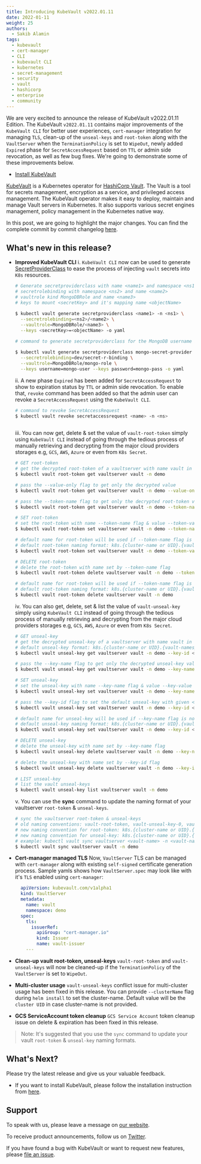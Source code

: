 ```yaml
---
title: Introducing KubeVault v2022.01.11
date: 2022-01-11
weight: 25
authors:
  - Sakib Alamin
tags:
  - kubevault
  - cert-manager
  - CLI
  - kubevault CLI
  - kubernetes
  - secret-management
  - security
  - vault
  - hashicorp
  - enterprise
  - community
---
```


We are very excited to announce the release of KubeVault v2022.01.11 Edition. The KubeVault `v2022.01.11` contains major improvements of the `KubeVault CLI` for better user experiences, `cert-manager` integration for managing `TLS`, clean-up of the `unseal-keys` and `root-token` along with the `VaultServer` when the `TerminationPolicy` is set to `WipeOut`, newly added `Expired` phase for  `SecretAccessRequest` based on `TTL` or admin side revocation, as well as few bug fixes. We're going to demonstrate some of these improvements below.

- [Install KubeVault](https://kubevault.com/docs/v2022.01.11/setup/)

[KubeVault](https://kubevault.com) is a Kubernetes operator for [HashiCorp Vault](https://www.vaultproject.io/). The Vault is a tool for secrets management, encryption as a service, and privileged access management. The KubeVault operator makes it easy to deploy, maintain and manage Vault servers in Kubernetes. It also supports various secret engines management, policy management in the Kubernetes native way.

In this post, we are going to highlight the major changes. You can find the complete commit by commit changelog [here](https://github.com/kubevault/CHANGELOG/blob/master/releases/v2022.01.11/README.md).

## What's new in this release?

- **Improved KubeVault CLI**
  i. `KubeVault CLI` now can be used to generate [SecretProviderClass](https://secrets-store-csi-driver.sigs.k8s.io/concepts.html#secretproviderclass) to ease the process of injecting `vault` secrets into `K8s` resources.

  ```bash
  # Generate secretproviderclass with name <name1> and namespace <ns1>
  # secretrolebinding with namespace <ns2> and name <name2>
  # vaultrole kind MongoDBRole and name <name3>
  # keys to mount <secretKey> and it's mapping name <objectName> 

  $ kubectl vault generate secretproviderclass <name1> -n <ns1> \
    --secretrolebinding=<ns2>/<name2> \
    --vaultrole=MongoDBRole/<name3> \
    --keys <secretKey>=<objectName> -o yaml 
    
  # command to generate secretproviderclass for the MongoDB username and password

  $ kubectl vault generate secretproviderclass mongo-secret-provider -n test \
    --secretrolebinding=dev/secret-r-binding \
    --vaultrole=MongoDBRole/mongo-role \
    --keys username=mongo-user --keys password=mongo-pass -o yaml

  ```

  ii. A new phase `Expired` has been added for `SecretAccessRequest` to show to expiration status by `TTL` or admin side revocation. To enable that, `revoke` command has been added so that the admin user can revoke a `SecretAccessRequest` using the `KubeVault CLI`. 

  ```bash
  # command to revoke SecretAccessRequest
  $ kubectl vault revoke secretaccessrequest <name> -n <ns>
    
  ```

  iii. You can now get, delete & set the value of `vault-root-token` simply using `KubeVault CLI` instead of going through the tedious process of manually retrieving and decrypting from the major cloud providers storages e.g, `GCS`, `AWS`, `Azure` or even from `K8s Secret`.
  
  ```bash
  # GET root-token
  # get the decrypted root-token of a vaultserver with name vault in demo namespace
  $ kubectl vault root-token get vaultserver vault -n demo
  
  # pass the --value-only flag to get only the decrypted value
  $ kubectl vault root-token get vaultserver vault -n demo --value-only
  
  # pass the --token-name flag to get only the decrypted root-token value with a specific token name
  $ kubectl vault root-token get vaultserver vault -n demo --token-name <token-name> --value-only 

  ```
  
  ```bash
  # SET root-token
  # set the root-token with name --token-name flag & value --token-value flag
  $ kubectl vault root-token set vaultserver vault -n demo --token-name <name> --token-value <value>

  # default name for root-token will be used if --token-name flag is not provided
  # default root-token naming format: k8s.{cluster-name or UID}.{vault-namespace}.{vault-name}-root-token
  $ kubectl vault root-token set vaultserver vault -n demo --token-value <value>

  ```
  
  ```bash
  # DELETE root-token
  # delete the root-token with name set by --token-name flag
  $ kubectl vault root-token delete vaultserver vault -n demo --token-name <name>
  
  # default name for root-token will be used if --token-name flag is not provided
  # default root-token naming format: k8s.{cluster-name or UID}.{vault-namespace}.{vault-name}-root-token
  $ kubectl vault root-token delete vaultserver vault -n demo 
  
  ```
  
  iv. You can also get, delete, set & list the value of `vault-unseal-key` simply using `KubeVault CLI` instead of going through the tedious process of manually retrieving and decrypting from the major cloud providers storages e.g, `GCS`, `AWS`, `Azure` or even from `K8s Secret`.

  ```bash
  # GET unseal-key
  # get the decrypted unseal-key of a vaultserver with name vault in demo namespace with --key-id flag
  # default unseal-key format: k8s.{cluster-name or UID}.{vault-namespace}.{vault-name}-unseal-key-{id}
  $ kubectl vault unseal-key get vaultserver vault -n demo --key-id <id>
  
  # pass the --key-name flag to get only the decrypted unseal-key value with a specific key name
  $ kubectl vault unseal-key get vaultserver vault -n demo --key-name <name>  
  
  ```
  
  ```bash
  # SET unseal-key
  # set the unseal-key with name --key-name flag & value --key-value flag
  $ kubectl vault unseal-key set vaultserver vault -n demo --key-name <name> --key-value <value>
  
  # pass the --key-id flag to set the default unseal-key with given <id>
  $ kubectl vault unseal-key set vaultserver vault -n demo --key-id <id> --key-value <value>
  
  # default name for unseal-key will be used if --key-name flag is not provided
  # default unseal-key naming format: k8s.{cluster-name or UID}.{vault-namespace}.{vault-name}-unseal-key-{id}
  $ kubectl vault unseal-key set vaultserver vault -n demo --key-id <id> --key-value <value>
  
  ```
  
  ```bash
  # DELETE unseal-key
  # delete the unseal-key with name set by --key-name flag
  $ kubectl vault unseal-key delete vaultserver vault -n demo --key-name <name>
  
  # delete the unseal-key with name set by --key-id flag
  $ kubectl vault unseal-key delete vaultserver vault -n demo --key-id <id>
  
  ```
  
  ```bash
  # LIST unseal-key
  # list the vault unseal-keys
  $ kubectl vault unseal-key list vaultserver vault -n demo
  
  ```

  v. You can use the **sync** command to update the naming format of your vaultserver `root-token` & `unseal-keys`.
  
  ```bash
  # sync the vaultserver root-token & unseal-keys
  # old naming conventions: vault-root-token, vault-unseal-key-0, vault-unseal-key-1, etc.
  # new naming convention for root-token: k8s.{cluster-name or UID}.{vault-namespace}.{vault-name}-root-token
  # new naming convention for unseal-key: k8s.{cluster-name or UID}.{vault-namespace}.{vault-name}-unseal-key-{id}
  # example: kubectl vault sync vaultserver <vault-name> -n <vault-namespace>
  $ kubectl vault sync vaultserver vault -n demo

  ```

- **Cert-manager managed TLS**
  Now, `VaultServer` TLS can be managed with `cert-manager` along with existing `self-signed` certificate generation process. 
  Sample yamls shows how `VaultServer.spec` may look like with it's `TLS` enabled using `cert-manager`: 
  

  ```yaml
    apiVersion: kubevault.com/v1alpha1
    kind: VaultServer
    metadata:
      name: vault
      namespace: demo
    spec:
      tls:
        issuerRef:
          apiGroup: "cert-manager.io"
          kind: Issuer
          name: vault-issuer
      ---
  ```

- **Clean-up vault root-token, unseal-keys**
  `vault-root-token` and `vault-unseal-keys` will now be cleaned-up if the `TerminationPolicy` of the `VaultServer` is set to `WipeOut`.


- **Multi-cluster usage**
  `vault-unseal-keys` conflict issue for multi-cluster usage has been fixed in this release. You can provide `--clusterName` flag during `helm install` to set the cluster-name. Default value will be the `cluster UID` in case cluster-name is not provided.


- **GCS ServiceAccount token cleanup**
  `GCS Service Account` token cleanup issue on delete & expiration has been fixed in this release. 

> Note: It's suggested that you use the `sync` command to update your vault `root-token` & `unseal-key` naming formats.

## What's Next?

Please try the latest release and give us your valuable feedback.

- If you want to install KubeVault, please follow the installation instruction from [here](https://kubevault.com/docs/v2022.01.11/setup).

## Support

To speak with us, please leave a message on [our website](https://appscode.com/contact/).

To receive product announcements, follow us on [Twitter](https://twitter.com/KubeVault).

If you have found a bug with KubeVault or want to request new features, please [file an issue](https://github.com/kubevault/project/issues/new).
